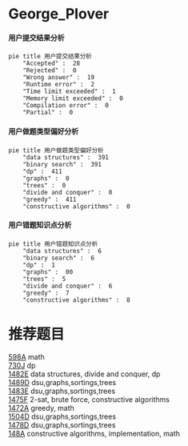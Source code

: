 # George_Plover

<!-- tabs:start -->



#### **用户提交结果分析**

```mermaid
pie title 用户提交结果分析
    "Accepted" :  28
    "Rejected" :  0
    "Wrong answer" :  19
    "Runtime error" :  2
    "Time limit exceeded" :  1
    "Memory limit exceeded" :  0
    "Compilation error" :  0
    "Partial" :  0
```

#### **用户做题类型偏好分析**

```mermaid
pie title 用户做题类型偏好分析
    "data structures" :  391
    "binary search" :  391
    "dp" :  411
    "graphs" :  0
    "trees" :  0
    "divide and conquer" :  0
    "greedy" :  411
    "constructive algorithms" :  0
```
#### **用户错题知识点分析**

```mermaid
pie title 用户错题知识点分析
    "data structures" :  6
    "binary search" :  6
    "dp" :  1
    "graphs" :  00
    "trees" :  5
    "divide and conquer" :  6
    "greedy" :  7
    "constructive algorithms" :  8
```



<!-- tabs:end -->
# 推荐题目
[598A](https://codeforces.com/contest/598/problem/A)		math		  
[730J](https://codeforces.com/contest/730/problem/J)		dp		  
[1482E](https://codeforces.com/contest/1482/problem/E)		data structures,
                        divide and conquer,
                        dp		  
[1489D](https://codeforces.com/contest/1489/problem/D)		dsu,graphs,sortings,trees		  
[1483E](https://codeforces.com/contest/1483/problem/E)		dsu,graphs,sortings,trees		  
[1475F](https://codeforces.com/contest/1475/problem/F)		2-sat,
                        brute force,
                        constructive algorithms		  
[1472A](https://codeforces.com/contest/1472/problem/A)		greedy,
                        math		  
[1504D](https://codeforces.com/contest/1504/problem/D)		dsu,graphs,sortings,trees		  
[1478D](https://codeforces.com/contest/1478/problem/D)		dsu,graphs,sortings,trees		  
[148A](https://codeforces.com/contest/148/problem/A)		constructive algorithms,
                        implementation,
                        math		  

